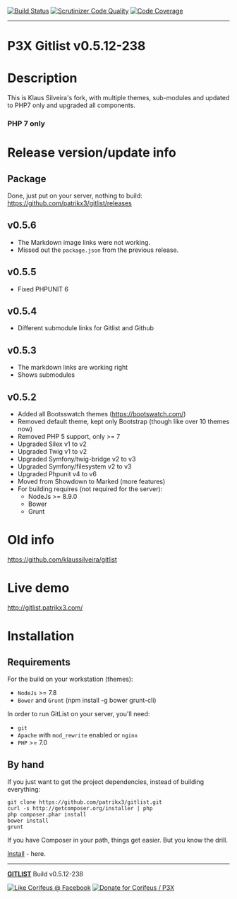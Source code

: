 [//]: #@corifeus-header

  [![Build Status](https://travis-ci.org/patrikx3/gitlist.svg?branch=master)](https://travis-ci.org/patrikx3/gitlist)  [![Scrutinizer Code Quality](https://scrutinizer-ci.com/g/patrikx3/gitlist/badges/quality-score.png?b=master)](https://scrutinizer-ci.com/g/patrikx3/gitlist/?branch=master)  [![Code Coverage](https://scrutinizer-ci.com/g/patrikx3/gitlist/badges/coverage.png?b=master)](https://scrutinizer-ci.com/g/patrikx3/gitlist/?branch=master) 

---

 
# P3X Gitlist  v0.5.12-238    

# Description  


                        
[//]: #@corifeus-header:end

This is Klaus Silveira's fork, with multiple themes, sub-modules and updated to PHP7 only and upgraded all components.

### PHP 7 only
 
# Release version/update info

## Package
Done, just put on your server, nothing to build:   
https://github.com/patrikx3/gitlist/releases


## v0.5.6
* The Markdown image links were not working. 
* Missed out the ```package.json``` from the previous release.

## v0.5.5
* Fixed PHPUNIT 6

## v0.5.4
* Different submodule links for Gitlist and Github

## v0.5.3
* The markdown links are working right
* Shows submodules

## v0.5.2
* Added all Bootsswatch themes (https://bootswatch.com/)
* Removed default theme, kept only Bootstrap (though like over 10 themes now)
* Removed PHP 5 support, only >= 7
* Upgraded Silex v1 to v2
* Upgraded Twig v1 to v2
* Upgraded Symfony/twig-bridge v2 to v3
* Upgraded  Symfony/filesystem v2 to v3
* Upgraded Phpunit v4 to v6
* Moved from Showdown to Marked (more features)
* For building requires (not required for the server):
  * NodeJs >= 8.9.0
  * Bower
  * Grunt

   
# Old info
https://github.com/klaussilveira/gitlist

# Live demo

http://gitlist.patrikx3.com/

# Installation

## Requirements
For the build on your workstation (themes):
* ```NodeJs``` >= 7.8
* ```Bower``` and ```Grunt``` (npm install -g bower grunt-cli)

In order to run GitList on your server, you'll need:

* ```git```
* ```Apache``` with ```mod_rewrite``` enabled or ```nginx```
* ```PHP``` >= 7.0 

## By hand
If you just want to get the project dependencies, instead of building everything:

```
git clone https://github.com/patrikx3/gitlist.git
curl -s http://getcomposer.org/installer | php
php composer.phar install
bower install
grunt
```

If you have Composer in your path, things get easier. But you know the drill.

[Install](INSTALL.md) - here.


[//]: #@corifeus-footer

---

[**GITLIST**](https://pages.corifeus.com/gitlist) Build v0.5.12-238 

[![Like Corifeus @ Facebook](https://img.shields.io/badge/LIKE-Corifeus-3b5998.svg)](https://www.facebook.com/corifeus.software) [![Donate for Corifeus / P3X](https://img.shields.io/badge/Donate-Corifeus-003087.svg)](https://www.paypal.com/cgi-bin/webscr?cmd=_donations&business=LFRV89WPRMMVE&lc=HU&item_name=Patrik%20Laszlo&item_number=patrikx3&currency_code=HUF&bn=PP%2dDonationsBF%3abtn_donate_SM%2egif%3aNonHosted) 


 

[//]: #@corifeus-footer:end